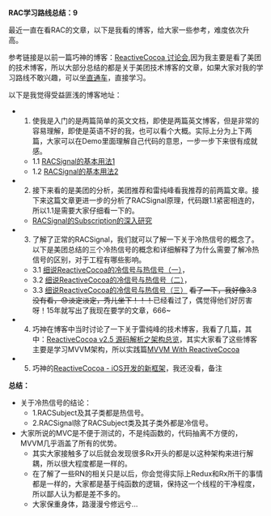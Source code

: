 **RAC学习路线总结：9**

最近一直在看RAC的文章，以下是我看的博客，给大家一些参考，难度依次升高。

参考链接是以前一篇巧神的博客：[ReactiveCocoa 讨论会](https://blog.devtang.com/2016/01/03/reactive-cocoa-discussion/),因为我主要是看了美团的技术博客，所以大部分总结的都是关于美团技术博客的文章，如果大家对我的学习路线不敢兴趣，可以坐[直通车](https://tech.meituan.com/tag/ReactiveCocoa)，直接学习。

以下是我觉得受益匪浅的博客地址：

* 1. 使我是入门的是两篇简单的英文文档，即使是两篇英文博客，但是非常的容易理解，即使是英语不好的我，也可以看个大概。实际上分为上下两篇，大家可以在Demo里面理解自己代码的意思，一步一步下来很有成就感。
    * 1.1 [RACSignal的基本用法1](https://www.raywenderlich.com/2493-reactivecocoa-tutorial-the-definitive-introduction-part-1-2)  
    * 1.2 [RACSignal的基本用法2](https://www.raywenderlich.com/2490-reactivecocoa-tutorial-the-definitive-introduction-part-2-2)
* 2. 接下来看的是美团的分析，美团推荐和雷纯峰看我推荐的前两篇文章。接下来这篇文章更进一步的分析了RACSignal原理，代码跟1.1紧密相连的，所以1.1是需要大家仔细看一下的。
    * [RACSignal的Subscription的深入研究](https://tech.meituan.com/RAC_Signal_Subscription.html)
* 3. 了解了正常的RACSignal，我们就可以了解一下关于冷热信号的概念了。以下是美团总结的三个冷热信号的概念和详细解释了为什么需要了解冷热信号的区别，对于工程有哪些影响。
    * 3.1 [细说ReactiveCocoa的冷信号与热信号（一）](https://tech.meituan.com/talk_about_reactivecocoas_cold_signal_and_hot_signal_part_1.html)，
    * 3.2 [细说ReactiveCocoa的冷信号与热信号（二）](https://tech.meituan.com/talk_about_reactivecocoas_cold_signal_and_hot_signal_part_2.html)，
    * 3.3 [细说ReactiveCocoa的冷信号与热信号（三）](https://tech.meituan.com/talk_about_reactivecocoas_cold-signal_and_hot_signal_part_3.html) ~~看了一下，我好像3.3没有看，😓淡定淡定，秀儿坐下！！！~~已经看过了，偶觉得他们好厉害呀！15年就写出了我现在要学的文章，666~
* 4. 巧神在博客中当时讨论了一下关于雷纯峰的技术博客，我看了几篇，其中：[ReactiveCocoa v2.5 源码解析之架构总览](http://blog.leichunfeng.com/blog/2015/12/25/reactivecocoa-v2-dot-5-yuan-ma-jie-xi-zhi-jia-gou-zong-lan/)，其实大家看了这些博客主要是学习MVVM架构，所以实践篇[MVVM With ReactiveCocoa](http://blog.leichunfeng.com/blog/2016/02/27/mvvm-with-reactivecocoa/)
* 5. 巧神的[ReactiveCocoa - iOS开发的新框架](http://blog.devtang.com/2014/02/11/reactivecocoa-introduction/)，我还没看，备注

**总结：**

* 关于冷热信号的结论：
    * 1.RACSubject及其子类都是热信号。
    * 2.RACSignal除了RACSubject类及其子类外都是冷信号。
* 大家所说的MVC是不便于测试的，不是纯函数的，代码抽离不方便的，MVVM几乎涵盖了所有的优势。
    * 其实大家接触多了以后就会发现很多Rx开头的都是以这种架构来进行解耦，所以很大程度都是一样的。
    * 在了解了一些RN的相关只是以后，你会觉得实际上Redux和Rx所干的事情都是一样的，大家都是基于纯函数的逻辑，保持这一个线程的干净程度，所以鄙人认为都是差不多的。
    * 大家保重身体，路漫漫兮修远兮...




